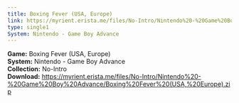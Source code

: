```yaml
---
title: Boxing Fever (USA, Europe)
link: https://myrient.erista.me/files/No-Intro/Nintendo%20-%20Game%20Boy%20Advance/Boxing%20Fever%20(USA,%20Europe).zip
type: single1
System: Nintendo - Game Boy Advance
---
```

<b>Game:</b> Boxing Fever (USA, Europe)<br>
<b>System:</b> Nintendo - Game Boy Advance<br>
<b>Collection:</b> No-Intro<br>
<b>Download:</b> https://myrient.erista.me/files/No-Intro/Nintendo%20-%20Game%20Boy%20Advance/Boxing%20Fever%20(USA,%20Europe).zip